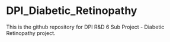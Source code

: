 # DPI_Diabetic_Retinopathy
This is the github repository for DPI R&D 6 Sub Project - Diabetic Retinopathy project.
